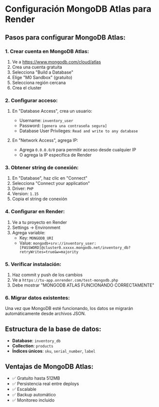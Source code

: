 # Configuración MongoDB Atlas para Render

## Pasos para configurar MongoDB Atlas:

### 1. Crear cuenta en MongoDB Atlas:
1. Ve a https://www.mongodb.com/cloud/atlas
2. Crea una cuenta gratuita
3. Selecciona "Build a Database"
4. Elige "M0 Sandbox" (gratuito)
5. Selecciona región cercana
6. Crea el cluster

### 2. Configurar acceso:
1. En "Database Access", crea un usuario:
   - Username: `inventory_user`
   - Password: `[genera una contraseña segura]`
   - Database User Privileges: `Read and write to any database`

2. En "Network Access", agrega IP:
   - Agrega `0.0.0.0/0` para permitir acceso desde cualquier IP
   - O agrega la IP específica de Render

### 3. Obtener string de conexión:
1. En "Database", haz clic en "Connect"
2. Selecciona "Connect your application"
3. Driver: `PHP`
4. Version: `1.15`
5. Copia el string de conexión

### 4. Configurar en Render:
1. Ve a tu proyecto en Render
2. Settings → Environment
3. Agrega variable:
   - Key: `MONGODB_URI`
   - Value: `mongodb+srv://inventory_user:[PASSWORD]@cluster0.xxxxx.mongodb.net/inventory_db?retryWrites=true&w=majority`

### 5. Verificar instalación:
1. Haz commit y push de los cambios
2. Ve a `https://tu-app.onrender.com/test-mongodb.php`
3. Debe mostrar "MONGODB ATLAS FUNCIONANDO CORRECTAMENTE"

### 6. Migrar datos existentes:
Una vez que MongoDB esté funcionando, los datos se migrarán automáticamente desde archivos JSON.

## Estructura de la base de datos:
- **Database**: `inventory_db`
- **Collection**: `products`
- **Índices únicos**: `sku`, `serial_number`, `label`

## Ventajas de MongoDB Atlas:
- ✅ Gratuito hasta 512MB
- ✅ Persistencia real entre deploys
- ✅ Escalable
- ✅ Backup automático
- ✅ Monitoreo incluido

